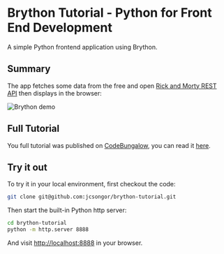 # Brython Tutorial - Python for Front End Development

A simple Python frontend application using Brython.

## Summary
The app fetches some data from the free and open [Rick and Morty REST API](https://rickandmortyapi.com/) then displays in the browser:

![Brython demo](https://codebungalow.com/static/1c1712bc71d1a8b02cd2fae36ea3f0a6/c7c3c/python-frontend-tutorial-brython-demo.png)


## Full Tutorial
You full tutorial was published on [CodeBungalow](https://codebungalow.com/), you can read it [here](https://codebungalow.com/how-to-use-python-on-the-frontend-brython-tutorial/).

## Try it out

To try it in your local environment, first checkout the code:
```bash
git clone git@github.com:jcsongor/brython-tutorial.git
```

Then start the built-in Python http server:
```bash
cd brython-tutorial
python -m http.server 8888
```
And visit [http://localhost:8888](http://localhost:8888) in your browser.
